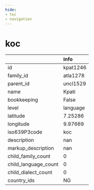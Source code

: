 ```yaml
---
hide:
- toc
- navigation
---
```

# koc
|                      | info     |
|:---------------------|:---------|
| id                   | kpat1246 |
| family_id            | atla1278 |
| parent_id            | uncl1529 |
| name                 | Kpati    |
| bookkeeping          | False    |
| level                | language |
| latitude             | 7.25286  |
| longitude            | 9.97669  |
| iso639P3code         | koc      |
| description          | nan      |
| markup_description   | nan      |
| child_family_count   | 0        |
| child_language_count | 0        |
| child_dialect_count  | 0        |
| country_ids          | NG       |